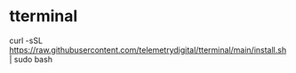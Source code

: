 # tterminal

curl -sSL https://raw.githubusercontent.com/telemetrydigital/tterminal/main/install.sh | sudo bash

